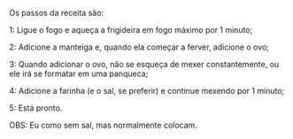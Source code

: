 Os passos da receita são:

1: Ligue o fogo e aqueça a frigideira em fogo máximo por 1 minuto;

2: Adicione a manteiga e, quando ela começar a ferver, adicione o ovo;

3: Quando adicionar o ovo, não se esqueça de mexer constantemente, ou ele irá se formatar em uma panqueca;

4: Adicione a farinha (e o sal, se preferir) e continue mexendo por 1 minuto;

5: Está pronto.




OBS: Eu como sem sal, mas normalmente colocam.